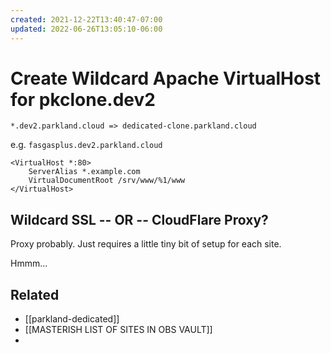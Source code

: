 ```yaml
---
created: 2021-12-22T13:40:47-07:00
updated: 2022-06-26T13:05:10-06:00
---
```

# Create Wildcard Apache VirtualHost for pkclone.dev2


```
*.dev2.parkland.cloud => dedicated-clone.parkland.cloud
```

e.g. `fasgasplus.dev2.parkland.cloud`



```
<VirtualHost *:80>
    ServerAlias *.example.com
    VirtualDocumentRoot /srv/www/%1/www
</VirtualHost>
```



## Wildcard SSL -- OR -- CloudFlare Proxy?

Proxy probably.
Just requires a little tiny bit of setup for each site.

Hmmm...



## Related
- [[parkland-dedicated]]
- [[MASTERISH LIST OF SITES IN OBS VAULT]]
-
